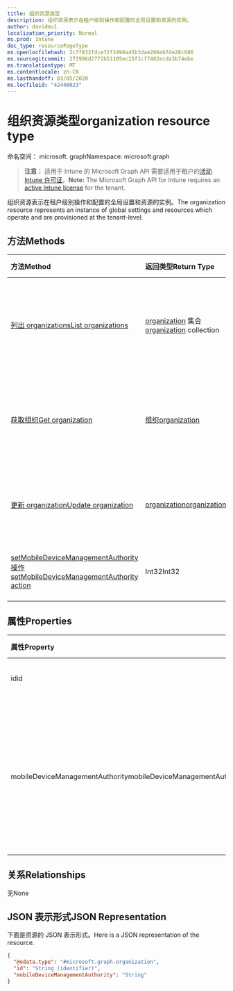 ```yaml
---
title: 组织资源类型
description: 组织资源表示在租户级别操作和配置的全局设置和资源的实例。
author: davidmu1
localization_priority: Normal
ms.prod: Intune
doc_type: resourcePageType
ms.openlocfilehash: 2c7f832fdce72f2490a45b3dae206eb7de28c686
ms.sourcegitcommit: 272996d2772b51105ec25f1cf7482ecda3b74ebe
ms.translationtype: MT
ms.contentlocale: zh-CN
ms.lasthandoff: 03/05/2020
ms.locfileid: "42448023"
---
```

# <a name="organization-resource-type"></a><span data-ttu-id="3b0d6-103">组织资源类型</span><span class="sxs-lookup"><span data-stu-id="3b0d6-103">organization resource type</span></span>

<span data-ttu-id="3b0d6-104">命名空间： microsoft. graph</span><span class="sxs-lookup"><span data-stu-id="3b0d6-104">Namespace: microsoft.graph</span></span>

> <span data-ttu-id="3b0d6-105">**注意：** 适用于 Intune 的 Microsoft Graph API 需要适用于租户的[活动 Intune 许可证](https://go.microsoft.com/fwlink/?linkid=839381)。</span><span class="sxs-lookup"><span data-stu-id="3b0d6-105">**Note:** The Microsoft Graph API for Intune requires an [active Intune license](https://go.microsoft.com/fwlink/?linkid=839381) for the tenant.</span></span>

<span data-ttu-id="3b0d6-106">组织资源表示在租户级别操作和配置的全局设置和资源的实例。</span><span class="sxs-lookup"><span data-stu-id="3b0d6-106">The organization resource represents an instance of global settings and resources which operate and are provisioned at the tenant-level.</span></span>

## <a name="methods"></a><span data-ttu-id="3b0d6-107">方法</span><span class="sxs-lookup"><span data-stu-id="3b0d6-107">Methods</span></span>
|<span data-ttu-id="3b0d6-108">方法</span><span class="sxs-lookup"><span data-stu-id="3b0d6-108">Method</span></span>|<span data-ttu-id="3b0d6-109">返回类型</span><span class="sxs-lookup"><span data-stu-id="3b0d6-109">Return Type</span></span>|<span data-ttu-id="3b0d6-110">说明</span><span class="sxs-lookup"><span data-stu-id="3b0d6-110">Description</span></span>|
|:---|:---|:---|
|[<span data-ttu-id="3b0d6-111">列出 organizations</span><span class="sxs-lookup"><span data-stu-id="3b0d6-111">List organizations</span></span>](../api/intune-onboarding-organization-list.md)|<span data-ttu-id="3b0d6-112">[organization](../resources/intune-onboarding-organization.md) 集合</span><span class="sxs-lookup"><span data-stu-id="3b0d6-112">[organization](../resources/intune-onboarding-organization.md) collection</span></span>|<span data-ttu-id="3b0d6-113">列出 [organization](../resources/intune-onboarding-organization.md) 对象的属性和关系。</span><span class="sxs-lookup"><span data-stu-id="3b0d6-113">List properties and relationships of the [organization](../resources/intune-onboarding-organization.md) objects.</span></span>|
|[<span data-ttu-id="3b0d6-114">获取组织</span><span class="sxs-lookup"><span data-stu-id="3b0d6-114">Get organization</span></span>](../api/intune-onboarding-organization-get.md)|[<span data-ttu-id="3b0d6-115">组织</span><span class="sxs-lookup"><span data-stu-id="3b0d6-115">organization</span></span>](../resources/intune-onboarding-organization.md)|<span data-ttu-id="3b0d6-116">读取 [organization](../resources/intune-onboarding-organization.md) 对象的属性和关系。</span><span class="sxs-lookup"><span data-stu-id="3b0d6-116">Read properties and relationships of the [organization](../resources/intune-onboarding-organization.md) object.</span></span>|
|[<span data-ttu-id="3b0d6-117">更新 organization</span><span class="sxs-lookup"><span data-stu-id="3b0d6-117">Update organization</span></span>](../api/intune-onboarding-organization-update.md)|[<span data-ttu-id="3b0d6-118">organization</span><span class="sxs-lookup"><span data-stu-id="3b0d6-118">organization</span></span>](../resources/intune-onboarding-organization.md)|<span data-ttu-id="3b0d6-119">更新 [organization](../resources/intune-onboarding-organization.md) 对象的属性。</span><span class="sxs-lookup"><span data-stu-id="3b0d6-119">Update the properties of a [organization](../resources/intune-onboarding-organization.md) object.</span></span>|
|[<span data-ttu-id="3b0d6-120">setMobileDeviceManagementAuthority 操作</span><span class="sxs-lookup"><span data-stu-id="3b0d6-120">setMobileDeviceManagementAuthority action</span></span>](../api/intune-onboarding-organization-setmobiledevicemanagementauthority.md)|<span data-ttu-id="3b0d6-121">Int32</span><span class="sxs-lookup"><span data-stu-id="3b0d6-121">Int32</span></span>|<span data-ttu-id="3b0d6-122">设置移动设备管理机构</span><span class="sxs-lookup"><span data-stu-id="3b0d6-122">Set mobile device management authority</span></span>|

## <a name="properties"></a><span data-ttu-id="3b0d6-123">属性</span><span class="sxs-lookup"><span data-stu-id="3b0d6-123">Properties</span></span>
|<span data-ttu-id="3b0d6-124">属性</span><span class="sxs-lookup"><span data-stu-id="3b0d6-124">Property</span></span>|<span data-ttu-id="3b0d6-125">类型</span><span class="sxs-lookup"><span data-stu-id="3b0d6-125">Type</span></span>|<span data-ttu-id="3b0d6-126">说明</span><span class="sxs-lookup"><span data-stu-id="3b0d6-126">Description</span></span>|
|:---|:---|:---|
|<span data-ttu-id="3b0d6-127">id</span><span class="sxs-lookup"><span data-stu-id="3b0d6-127">id</span></span>|<span data-ttu-id="3b0d6-128">String</span><span class="sxs-lookup"><span data-stu-id="3b0d6-128">String</span></span>|<span data-ttu-id="3b0d6-129">对象的 GUID。</span><span class="sxs-lookup"><span data-stu-id="3b0d6-129">The GUID for the object.</span></span>|
|<span data-ttu-id="3b0d6-130">mobileDeviceManagementAuthority</span><span class="sxs-lookup"><span data-stu-id="3b0d6-130">mobileDeviceManagementAuthority</span></span>|[<span data-ttu-id="3b0d6-131">mdmAuthority</span><span class="sxs-lookup"><span data-stu-id="3b0d6-131">mdmAuthority</span></span>](../resources/intune-onboarding-mdmauthority.md)|<span data-ttu-id="3b0d6-132">移动设备管理机构。</span><span class="sxs-lookup"><span data-stu-id="3b0d6-132">Mobile device management authority.</span></span> <span data-ttu-id="3b0d6-133">可取值为：`unknown`、`intune`、`sccm`、`office365`。</span><span class="sxs-lookup"><span data-stu-id="3b0d6-133">Possible values are: `unknown`, `intune`, `sccm`, `office365`.</span></span>|

## <a name="relationships"></a><span data-ttu-id="3b0d6-134">关系</span><span class="sxs-lookup"><span data-stu-id="3b0d6-134">Relationships</span></span>
<span data-ttu-id="3b0d6-135">无</span><span class="sxs-lookup"><span data-stu-id="3b0d6-135">None</span></span>

## <a name="json-representation"></a><span data-ttu-id="3b0d6-136">JSON 表示形式</span><span class="sxs-lookup"><span data-stu-id="3b0d6-136">JSON Representation</span></span>
<span data-ttu-id="3b0d6-137">下面是资源的 JSON 表示形式。</span><span class="sxs-lookup"><span data-stu-id="3b0d6-137">Here is a JSON representation of the resource.</span></span>
<!-- {
  "blockType": "resource",
  "keyProperty": "id",
  "@odata.type": "microsoft.graph.organization"
}
-->
``` json
{
  "@odata.type": "#microsoft.graph.organization",
  "id": "String (identifier)",
  "mobileDeviceManagementAuthority": "String"
}
```

<!-- {
  "type": "#page.annotation",
  "suppressions": [

"Warning: Resource microsoft.graph.organization is defined in multiple files: /api-reference/v1.0/resources/intune_onboarding_organization.md, /api-reference/v1.0/resources/organization.md",

"Warning: Schema type organization has a different BaseType value microsoft.graph.directoryObject than the documentation .",

"Warning: Schema type organization has a different OpenType value False than the documentation True.",

"Warning: Resource organization has multiple declarations with mismatched OpenType declarations."

  ],

}
-->




